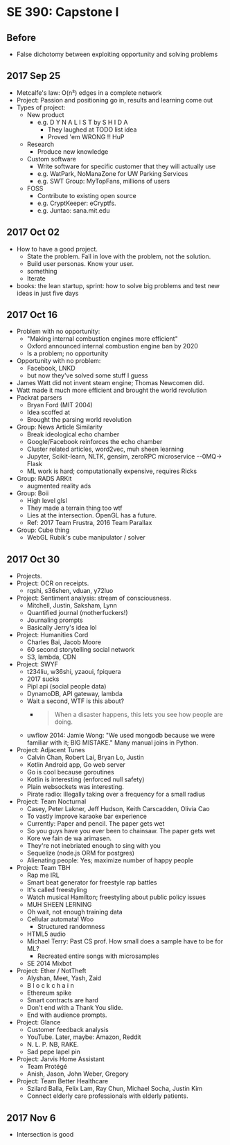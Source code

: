 # SE 390: Capstone I

## Before

- False dichotomy between exploiting opportunity and solving problems

## 2017 Sep 25

- Metcalfe's law: O(n²) edges in a complete network
- Project: Passion and positioning go in, results and learning come out
- Types of project:
  - New product
    - e.g. D Y N A L I S T by S H I D A
      - They laughed at TODO list idea
      - Proved 'em WRONG !! HuP
  - Research
    - Produce new knowledge
  - Custom software
    - Write software for specific customer that they will actually use
    - e.g. WatPark, NoManaZone for UW Parking Services
    - e.g. SWT Group: MyTopFans, millions of users
  - FOSS
    - Contribute to existing open source
    - e.g. CryptKeeper: eCryptfs.
    - e.g. Juntao: sana.mit.edu

## 2017 Oct 02

- How to have a good project.
  - State the problem. Fall in love with the problem, not the solution.
  - Build user personas. Know your user.
  - something
  - Iterate
- books: the lean startup, sprint: how to solve big problems and test new ideas in just five days

## 2017 Oct 16

- Problem with no opportunity:
  - "Making internal combustion engines more efficient"
  - Oxford announced internal combustion engine ban by 2020
  - Is a problem; no opportunity
- Opportunity with no problem:
  - Facebook, LNKD
  - but now they've solved some stuff I guess
- James Watt did not invent steam engine; Thomas Newcomen did.
- Watt made it much more efficient and brought the world revolution
- Packrat parsers
  - Bryan Ford (MIT 2004)
  - Idea scoffed at
  - Brought the parsing world revolution
- Group: News Article Similarity
  - Break ideological echo chamber
  - Google/Facebook reinforces the echo chamber
  - Cluster related articles, word2vec, muh sheen learning
  - Jupyter, Scikit-learn, NLTK, gensim, zeroRPC microservice --0MQ-> Flask
  - ML work is hard; computationally expensive, requires Ricks
- Group: RADS ARKit
  - augmented reality ads
- Group: Boii
  - High level glsl
  - They made a terrain thing too wtf
  - Lies at the intersection. OpenGL has a future.
  - Ref: 2017 Team Frustra, 2016 Team Parallax
- Group: Cube thing
  - WebGL Rubik's cube manipulator / solver

## 2017 Oct 30

- Projects.
- Project: OCR on receipts.
  - rqshi, s36shen, vduan, y72luo
- Project: Sentiment analysis: stream of consciousness.
  - Mitchell, Justin, Saksham, Lynn
  - Quantified journal (motherfuckers!)
  - Journaling prompts
  - Basically Jerry's idea lol
- Project: Humanities Cord
  - Charles Bai, Jacob Moore
  - 60 second storytelling social network
  - S3, lambda, CDN
- Project: SWYF
  - t234liu, w36shi, yzaoui, fpiquera
  - 2017 sucks
  - Pipl api (social people data)
  - DynamoDB, API gateway, lambda
  - Wait a second, WTF is this about?
    - > When a disaster happens, this lets you see how people are doing.
  - uwflow 2014: Jamie Wong: "We used mongodb because we were familiar with it; BIG MISTAKE." Many manual joins in Python.
- Project: Adjacent Tunes
  - Calvin Chan, Robert Lai, Bryan Lo, Justin
  - Kotlin Android app, Go web server
  - Go is cool because goroutines
  - Kotlin is interesting (enforced null safety)
  - Plain websockets was interesting.
  - Pirate radio: Illegally taking over a frequency for a small radius
- Project: Team Nocturnal
  - Casey, Peter Lakner, Jeff Hudson, Keith Carscadden, Olivia Cao
  - To vastly improve karaoke bar experience
  - Currently: Paper and pencil. The paper gets wet
  - So you guys have you ever been to chainsaw. The paper gets wet
  - Kore we fain de wa arimasen.
  - They're not inebriated enough to sing with you
  - Sequelize (node.js ORM for postgres)
  - Alienating people: Yes; maximize number of happy people
- Project: Team TBH
  - Rap me IRL
  - Smart beat generator for freestyle rap battles
  - It's called freestyling
  - Watch musical Hamilton; freestyling about public policy issues
  - MUH SHEEN LERNING
  - Oh wait, not enough training data
  - Cellular automata! Woo
    - Structured randomness
  - HTML5 audio
  - Michael Terry: Past CS prof. How small does a sample have to be for ML?
    - Recreated entire songs with microsamples
  - SE 2014 Mixbot
- Project: Ether / NotTheft
  - Alyshan, Meet, Yash, Zaid
  - B l o c k c h a i n
  - Ethereum spike
  - Smart contracts are hard
  - Don't end with a Thank You slide.
  - End with audience prompts.
- Project: Glance
  - Customer feedback analysis
  - YouTube. Later, maybe: Amazon, Reddit
  - N. L. P. NB, RAKE.
  - Sad pepe lapel pin
- Project: Jarvis Home Assistant
  - Team Protégé
  - Anish, Jason, John Weber, Gregory
- Project: Team Better Healthcare
  - Szilard Balla, Felix Lam, Ray Chun, Michael Socha, Justin Kim
  - Connect elderly care professionals with elderly patients.

## 2017 Nov 6

- Intersection is good
